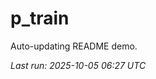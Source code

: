 # p_train

Auto-updating README demo.

<!--START_SECTION:status-->
_Last run: 2025-10-05 06:27 UTC_
<!--END_SECTION:status-->



















































































































































































































































































































































































































































































































































































































































































































































































































































































































































































































































































